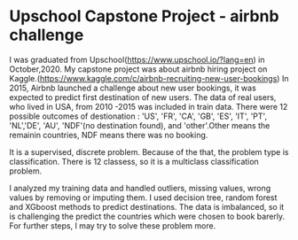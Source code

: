 # Upschool Capstone Project - airbnb challenge

I was graduated from Upschool(https://www.upschool.io/?lang=en) in October,2020. 
My capstone project was about airbnb hiring project on Kaggle.(https://www.kaggle.com/c/airbnb-recruiting-new-user-bookings) In 2015, Airbnb launched a challenge about new user bookings, it was expected to predict first destination of new users.
The data of real users, who lived in USA, from 2010 -2015 was included in train data. There were 12 possible outcomes of destionation : 'US', 'FR', 'CA', 'GB', 'ES', 'IT', 'PT', 'NL','DE', 'AU', 'NDF'(no destination found), and 'other'.Other means the remainin countries, NDF means there was no booking.

It is a supervised, discrete problem. Because of the that, the problem type is classification. There is 12 classess, so it is a multiclass classification problem.

I analyzed my training data and handled outliers, missing values, wrong values by removing or imputing them. I used decision tree, random forest and XGboost methods to predict destinations.
The data is imbalanced, so it is challenging the predict the countries which were chosen to book barerly. For further steps, I may try to solve these problem more.

